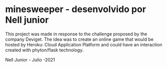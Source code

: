# minesweeper - desenvolvido por Nell junior 


This project was made in response to the challenge proposed by the company Deviget. The idea was to create an online game that would be hosted by Heroku: Cloud Application Platform and could have an interaction created with phyton/flask technology.

Nell Junior - Julio -2021


